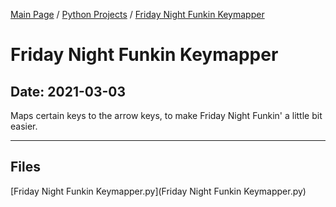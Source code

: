 [Main Page](/) / [Python Projects](/python) / [Friday Night Funkin Keymapper](/python/2019-11-21_Sentiment_Analyzer)

# Friday Night Funkin Keymapper

## Date: 2021-03-03

Maps certain keys to the arrow keys, to make Friday Night Funkin' a little bit easier.

-----

## Files

[Friday Night Funkin Keymapper.py](Friday Night Funkin Keymapper.py)
